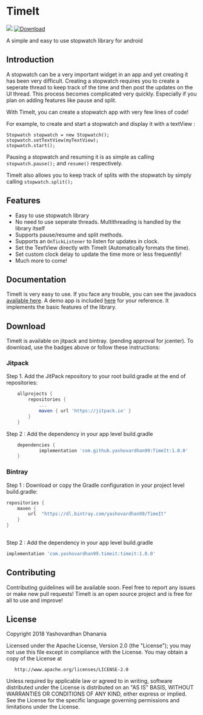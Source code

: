 # TimeIt

[![](https://jitpack.io/v/yashovardhan99/TimeIt.svg)](https://jitpack.io/#yashovardhan99/TimeIt)
[ ![Download](https://api.bintray.com/packages/yashovardhan99/TimeIt/TimeIt/images/download.svg) ](https://bintray.com/yashovardhan99/TimeIt/TimeIt/_latestVersion)

A simple and easy to use stopwatch library for android
## Introduction
A stopwatch can be a very important widget in an app and yet creating it has been very difficult. Creating a stopwatch requires you to create a seperate thread to keep track of the time and then post the updates on the UI thread. This process becomes complicated very quickly. Especially if you plan on adding features like pause and split.

With TimeIt, you can create a stopwatch app with very few lines of code!

For example, to create and start a stopwatch and display it with a textView :

```
Stopwatch stopwatch = new Stopwatch();
stopwatch.setTextView(myTextView);
stopwatch.start();
```
Pausing a stopwatch and resuming it is as simple as calling `stopwatch.pause();` and `resume()` respectively.

TimeIt also allows you to keep track of splits with the stopwatch by simply calling `stopwatch.split();`

## Features
* Easy to use stopwatch library
* No need to use seperate threads. Multithreading is handled by the library itself
* Supports pause/resume and split methods.
* Supports an `OnTickListener` to listen for updates in clock.
* Set the TextView directly with TimeIt (Automatically formats the time).
* Set custom clock delay to update the time more or less frequently!
* Much more to come!

## Documentation
TimeIt is very easy to use. If you face any trouble, you can see the javadocs [available here](https://yashovardhan99.github.io/TimeIt/JavaDocs/). A demo app is included [here](https://github.com/yashovardhan99/TimeIt/tree/master/timeit-demo) for your reference. It implements the basic features of the library. 

## Download
TimeIt is available on jitpack and bintray. (pending approval for jcenter). To download, use the badges above or follow these instructions:
### Jitpack
Step 1. Add the JitPack repository to your root build.gradle at the end of repositories:
```gradle
	allprojects {
		repositories {
			...
			maven { url 'https://jitpack.io' }
		}
	}
```
Step 2 : Add the dependency in your app level build.gradle
```gradle
	dependencies {
	        implementation 'com.github.yashovardhan99:TimeIt:1.0.0'
	}
```
### Bintray

Step 1 : Download or copy the Gradle configuration in your project level build.gradle:
```gradle
repositories {
    maven {
        url  "https://dl.bintray.com/yashovardhan99/TimeIt" 
    }
}
        
```
Step 2 : Add the dependency in your app level build.gradle

```gradle
implementation 'com.yashovardhan99.timeit:timeit:1.0.0'
```


## Contributing
Contributing guidelines will be available soon. Feel free to report any issues or make new pull requests! TimeIt is an open source project and is free for all to use and improve! 

## License
   Copyright 2018 Yashovardhan Dhanania

   Licensed under the Apache License, Version 2.0 (the "License");
   you may not use this file except in compliance with the License.
   You may obtain a copy of the License at

       http://www.apache.org/licenses/LICENSE-2.0

   Unless required by applicable law or agreed to in writing, software
   distributed under the License is distributed on an "AS IS" BASIS,
   WITHOUT WARRANTIES OR CONDITIONS OF ANY KIND, either express or implied.
   See the License for the specific language governing permissions and
   limitations under the License.
